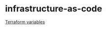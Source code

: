 # infrastructure-as-code

[Terraform variables](https://www.terraform.io/language/values/variables)

